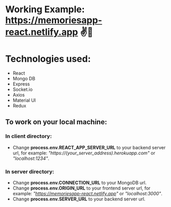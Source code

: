 # Working Example: https://memoriesapp-react.netlify.app ✌️👀

# Technologies used:
- React
- Mongo DB
- Express
- Socket.io
- Axios
- Material UI
- Redux

## To work on your local machine:

### In client directory:
- Change **process.env.REACT_APP_SERVER_URL** to your backend server url, for example: _"https://(your_server_address).herokuapp.com"_ or _"localhost:1234"_.

### In server directory:
- Change **process.env.CONNECTION_URL** to your MongoDB url.
- Change **process.env.ORIGIN_URL** to your frontend server url, for example: _"https://memoriesapp-react.netlify.app"_ or _"localhost:3000"_.
- Change **process.env.SERVER_URL** to your backend server url.
